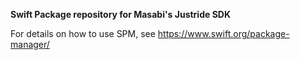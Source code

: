 **Swift Package repository for Masabi's Justride SDK** 

For details on how to use SPM, see https://www.swift.org/package-manager/
